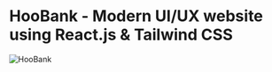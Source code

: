 # HooBank - Modern UI/UX website using React.js & Tailwind CSS    

![HooBank](https://i.ibb.co/BK1Hn0x/Screenshot-2022-08-08-at-4-05-48-PM.png)

